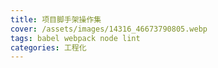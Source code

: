 ```yaml
---
title: 项目脚手架操作集
cover: /assets/images/14316_46673790805.webp
tags: babel webpack node lint
categories: 工程化
---
```


